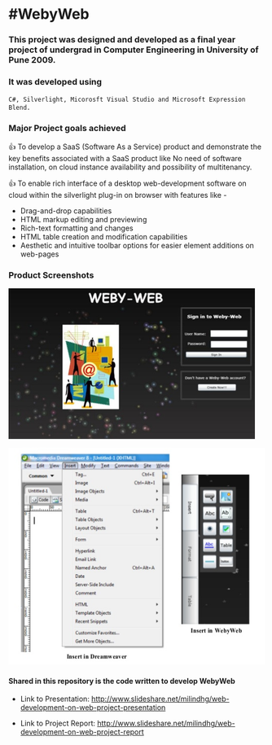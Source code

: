 #WebyWeb
=======

### This project was designed and developed as a final year project of undergrad in Computer Engineering in University of Pune 2009. 
### It was developed using
```
C#, Silverlight, Micorosft Visual Studio and Microsoft Expression Blend.
```

### Major Project goals achieved

:+1: To develop a SaaS (Software As a Service) product and demonstrate the key benefits associated with a SaaS product like No need of software installation, on cloud instance availability and possibility of multitenancy.  

:+1: To enable rich interface of a desktop web-development software on cloud within the silverlight plug-in on browser with features like - 
   * Drag-and-drop capabilities
   * HTML markup editing and previewing
   * Rich-text formatting and changes 
   * HTML table creation and modification capabilities
   * Aesthetic and intuitive toolbar options for easier element additions on web-pages

 
### Product Screenshots

![alt text](https://github.com/milindhg/WebyWeb/blob/master/Project%20Report/WebyWeb_HomePage.png "WebyWeb Login Page")

![alt text](https://github.com/milindhg/WebyWeb/blob/master/Project%20Report/WebyWeb_Toolbar_Comparison_Dreamweaver.png?raw=true "WebyWeb toolbar comparison with Dreamweaver")

#### Shared in this repository is the code written to develop WebyWeb

* Link to Presentation: http://www.slideshare.net/milindhg/web-development-on-web-project-presentation 

* Link to Project Report: http://www.slideshare.net/milindhg/web-development-on-web-project-report


